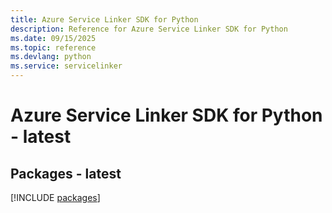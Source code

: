 ```yaml
---
title: Azure Service Linker SDK for Python
description: Reference for Azure Service Linker SDK for Python
ms.date: 09/15/2025
ms.topic: reference
ms.devlang: python
ms.service: servicelinker
---
```

# Azure Service Linker SDK for Python - latest
## Packages - latest
[!INCLUDE [packages](service-linker-index.md)]
